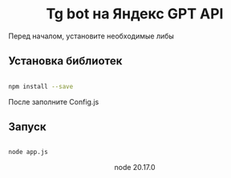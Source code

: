 <h1 align="center">Tg bot на Яндекс GPT API </h1>

Перед началом, установите необходимые либы

## Установка библиотек

```bash

𝚗𝚙𝚖 𝚒𝚗𝚜𝚝𝚊𝚕𝚕 --𝚜𝚊𝚟𝚎

```

После заполните Config.js


## Запуск

```bash

node app.js

```


<p align="center">node 20.17.0 </p>
